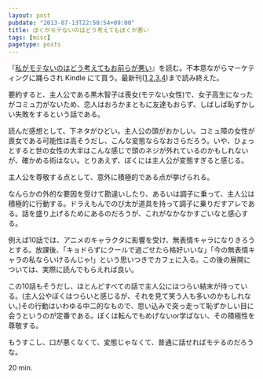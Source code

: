 ```yaml
---
layout: post
pubdate: "2013-07-13T22:50:54+09:00"
title: ぼくがモテないのはどう考えてもぼくが悪い
tags: [misc]
pagetype: posts
---
```

『[私がモテないのはどう考えてもお前らが悪い][watamote-1]』を読む。不本意ながらマーケティングに踊らされ Kindle にて買う。最新刊([1][watamote-1],[2][watamote-2],[3][watamote-3],[4][watamote-4])まで読み終えた。


要約すると、主人公である黒木智子は喪女(モテない女性)で、女子高生になったがコミュ力がないため、恋人はおろかまともに友達もおらず、しばしば恥ずかしい失敗をするという話である。

読んだ感想として、下ネタがひどい。主人公の頭がおかしい。コミュ障の女性が喪女である可能性は高そうだし、こんな変態ならなおさらだろう。いや、ひょっとすると世の女性の大半はこんな感じで頭のネジが外れているのかもしれないが、確かめる術はない。とりあえず、ぼくには主人公が変態すぎると感じる。

主人公を尊敬する点として、意外に積極的である点が挙げられる。

なんらかの外的な要因を受けて勘違いしたり、あるいは調子に乗って、主人公は積極的に行動する。ドラえもんでのび太が道具を持って調子に乗りだすアレである。話を盛り上げるためにあるのだろうが、これがなかなかすごいなと感心する。

例えば10話では、アニメのキャラクタに影響を受け、無表情キャラになりきろうとする。放課後、「キョドらずにクールで過ごせたら格好いいな」「今の無表情キャラの私ならいけるんじゃ!」という思いつきでカフェに入る。この後の展開については、実際に読んでもらえれば良い。

この10話もそうだし、ほとんどすべての話で主人公にはつらい結末が待っている。(主人公やぼくはつらいと感じるが、それを見て笑う人も多いのかもしれない。)その行動はいわゆる中二的なもので、思い込みで突っ走って恥ずかしい目に会うというのが定番である。ぼくは転んでもめげないor学ばない、その積極性を尊敬する。

もうすこし、口が悪くなくて、変態じゃなくて、普通に話せればモテるのだろうな。

20 min.

[watamote-1]: http://amazon.jp/o/ASIN/4757534809/bouzuya-22
[watamote-2]: http://amazon.jp/o/ASIN/475753597X/bouzuya-22
[watamote-3]: http://amazon.jp/o/ASIN/4757538189/bouzuya-22
[watamote-4]: http://amazon.jp/o/ASIN/4757539800/bouzuya-22

